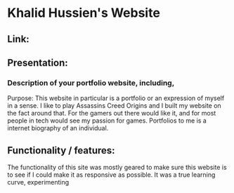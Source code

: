 # Khalid Hussien's Website
## Link:
## Presentation:

### Description of your portfolio website, including,
Purpose:
This website in particular is a portfolio or an expression of myself in a sense. 
I like to play Assassins Creed Origins and I built my website on the fact around that.
For the gamers out there would like it, and for most people in tech would see my passion for games.
Portfolios to me is a internet biography of an individual.

## Functionality / features:
The functionality of this site was mostly geared to make sure this website is to see if I could make it
as responsive as possible. It was a true learning curve, experimenting 
